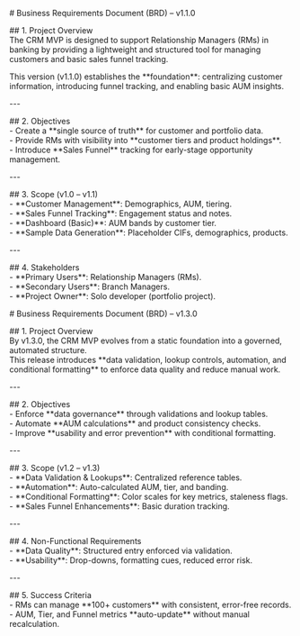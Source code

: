 \# Business Requirements Document (BRD) – v1.1.0

\#\# 1\. Project Overview  
The CRM MVP is designed to support Relationship Managers (RMs) in banking by providing a lightweight and structured tool for managing customers and basic sales funnel tracking.  

This version (v1.1.0) establishes the \*\*foundation\*\*: centralizing customer information, introducing funnel tracking, and enabling basic AUM insights.  

\---

\#\# 2\. Objectives  
\- Create a \*\*single source of truth\*\* for customer and portfolio data.    
\- Provide RMs with visibility into \*\*customer tiers and product holdings\*\*.    
\- Introduce \*\*Sales Funnel\*\* tracking for early-stage opportunity management.  

\---

\#\# 3\. Scope (v1.0 – v1.1)  
\- \*\*Customer Management\*\*: Demographics, AUM, tiering.    
\- \*\*Sales Funnel Tracking\*\*: Engagement status and notes.    
\- \*\*Dashboard (Basic)\*\*: AUM bands by customer tier.    
\- \*\*Sample Data Generation\*\*: Placeholder CIFs, demographics, products.  

\---

\#\# 4\. Stakeholders  
\- \*\*Primary Users\*\*: Relationship Managers (RMs).    
\- \*\*Secondary Users\*\*: Branch Managers.    
\- \*\*Project Owner\*\*: Solo developer (portfolio project).  

\# Business Requirements Document (BRD) – v1.3.0

\#\# 1\. Project Overview  
By v1.3.0, the CRM MVP evolves from a static foundation into a governed, automated structure.    
This release introduces \*\*data validation, lookup controls, automation, and conditional formatting\*\* to enforce data quality and reduce manual work.  

\---

\#\# 2\. Objectives  
\- Enforce \*\*data governance\*\* through validations and lookup tables.    
\- Automate \*\*AUM calculations\*\* and product consistency checks.    
\- Improve \*\*usability and error prevention\*\* with conditional formatting.  

\---

\#\# 3\. Scope (v1.2 – v1.3)  
\- \*\*Data Validation & Lookups\*\*: Centralized reference tables.    
\- \*\*Automation\*\*: Auto-calculated AUM, tier, and banding.    
\- \*\*Conditional Formatting\*\*: Color scales for key metrics, staleness flags.    
\- \*\*Sales Funnel Enhancements\*\*: Basic duration tracking.  

\---

\#\# 4\. Non-Functional Requirements  
\- \*\*Data Quality\*\*: Structured entry enforced via validation.    
\- \*\*Usability\*\*: Drop-downs, formatting cues, reduced error risk.  

\---

\#\# 5\. Success Criteria  
\- RMs can manage \*\*100+ customers\*\* with consistent, error-free records.    
\- AUM, Tier, and Funnel metrics \*\*auto-update\*\* without manual recalculation.  

